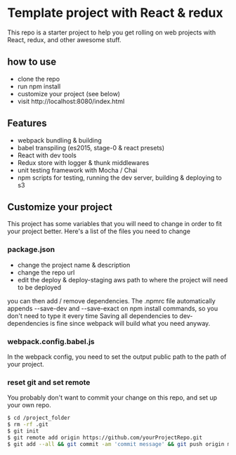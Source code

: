 # Template project with React & redux

This repo is a starter project to help you get rolling on web projects with React, redux, and other awesome stuff.

## how to use
* clone the repo
* run npm install
* customize your project (see below)
* visit http://localhost:8080/index.html

## Features
* webpack bundling & building
* babel transpiling (es2015, stage-0 & react presets)
* React with dev tools
* Redux store with logger & thunk middlewares
* unit testing framework with Mocha / Chai
* npm scripts for testing, running the dev server, building & deploying to s3

## Customize your project
This project has some variables that you will need to change in order to fit your project better. Here's a list of the files you need to change

### package.json
* change the project name & description
* change the repo url
* edit the deploy & deploy-staging aws path to where the project will need to be deployed

you can then add / remove dependencies. The .npmrc file automatically appends --save-dev and --save-exact on npm install commands, so you don't need to type it every time
Saving all dependencies to dev-dependencies is fine since webpack will build what you need anyway.

### webpack.config.babel.js
In the webpack config, you need to set the output public path to the path of your project.

### reset git and set remote
You probably don't want to commit your change on this repo, and set up your own repo.

```bash
$ cd /project_folder
$ rm -rf .git
$ git init
$ git remote add origin https://github.com/yourProjectRepo.git
$ git add --all && git commit -am 'commit message' && git push origin master
```

